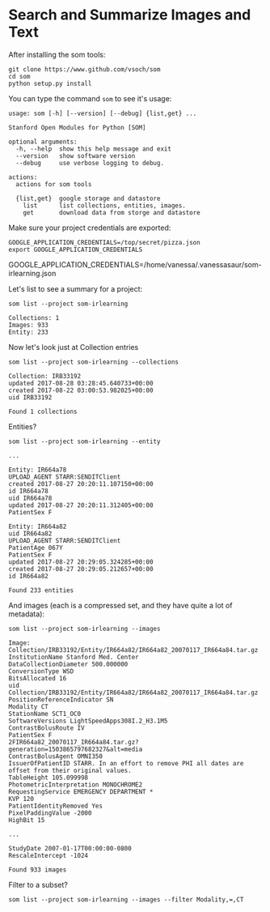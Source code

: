 # Search and Summarize Images and Text

<script src="assets/js/asciinema-player.js"></script>
<link rel="stylesheet" href="assets/css/asciinema-player.css"/>

<asciinema-player src="assets/asciicast/client-search.json" poster="data:text/plain,Intro to SOM Search" title="How to search the SOM DataStore" author="vsochat@stanford.edu" cols="124" rows="24" speed="2.0" theme="asciinema"></asciinema-player>

<style>
.main-content {
    max-width: 64rem;
    padding: 2rem !important;
    margin: 0 auto;
    font-size: 1.1rem;
}
</style>

After installing the som tools:

```
git clone https://www.github.com/vsoch/som
cd som
python setup.py install
```

You can type the command `som` to see it's usage:

```
usage: som [-h] [--version] [--debug] {list,get} ...

Stanford Open Modules for Python [SOM]

optional arguments:
  -h, --help  show this help message and exit
  --version   show software version
  --debug     use verbose logging to debug.

actions:
  actions for som tools

  {list,get}  google storage and datastore
    list      list collections, entities, images.
    get       download data from storge and datastore
```

Make sure your project credentials are exported:

```
GOOGLE_APPLICATION_CREDENTIALS=/top/secret/pizza.json
export GOOGLE_APPLICATION_CREDENTIALS
```

GOOGLE_APPLICATION_CREDENTIALS=/home/vanessa/.vanessasaur/som-irlearning.json 


Let's list to see a summary for a project:

```
som list --project som-irlearning

Collections: 1
Images: 933
Entity: 233
```

Now let's look just at Collection entries

```
som list --project som-irlearning --collections

Collection: IRB33192
updated 2017-08-28 03:28:45.640733+00:00
created 2017-08-22 03:00:53.982025+00:00
uid IRB33192

Found 1 collections

```

Entities?

```
som list --project som-irlearning --entity

...

Entity: IR664a78
UPLOAD_AGENT STARR:SENDITClient
created 2017-08-27 20:20:11.107150+00:00
id IR664a78
uid IR664a78
updated 2017-08-27 20:20:11.312405+00:00
PatientSex F

Entity: IR664a82
uid IR664a82
UPLOAD_AGENT STARR:SENDITClient
PatientAge 067Y
PatientSex F
updated 2017-08-27 20:29:05.324285+00:00
created 2017-08-27 20:29:05.212657+00:00
id IR664a82

Found 233 entities
```

And images (each is a compressed set, and they have quite a lot of metadata):

```
som list --project som-irlearning --images

Image: Collection/IRB33192/Entity/IR664a82/IR664a82_20070117_IR664a84.tar.gz
InstitutionName Stanford Med. Center
DataCollectionDiameter 500.000000
ConversionType WSD
BitsAllocated 16
uid Collection/IRB33192/Entity/IR664a82/IR664a82_20070117_IR664a84.tar.gz
PositionReferenceIndicator SN
Modality CT
StationName SCT1_OC0
SoftwareVersions LightSpeedApps308I.2_H3.1M5
ContrastBolusRoute IV
PatientSex F
2FIR664a82_20070117_IR664a84.tar.gz?generation=1503865797682327&alt=media
ContrastBolusAgent OMNI350
IssuerOfPatientID STARR. In an effort to remove PHI all dates are offset from their original values.
TableHeight 105.099998
PhotometricInterpretation MONOCHROME2
RequestingService EMERGENCY DEPARTMENT *
KVP 120
PatientIdentityRemoved Yes
PixelPaddingValue -2000
HighBit 15

...

StudyDate 2007-01-17T00:00:00-0800
RescaleIntercept -1024

Found 933 images
```

Filter to a subset?

```
som list --project som-irlearning --images --filter Modality,=,CT
```
